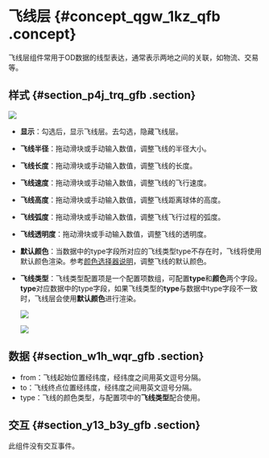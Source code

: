 # 飞线层 {#concept_qgw_1kz_qfb .concept}

飞线层组件常用于OD数据的线型表达，通常表示两地之间的关联，如物流、交易等。

## 样式 {#section_p4j_trq_gfb .section}

![](http://static-aliyun-doc.oss-cn-hangzhou.aliyuncs.com/assets/img/41506/154174451921742_zh-CN.png)

-   **显示**：勾选后，显示飞线层。去勾选，隐藏飞线层。
-   **飞线半径**：拖动滑块或手动输入数值，调整飞线的半径大小。
-   **飞线长度**：拖动滑块或手动输入数值，调整飞线的长度。
-   **飞线速度**：拖动滑块或手动输入数值，调整飞线的飞行速度。
-   **飞线高度**：拖动滑块或手动输入数值，调整飞线距离球体的高度。
-   **飞线弧度**：拖动滑块或手动输入数值，调整飞线飞行过程的弧度。
-   **飞线透明度**：拖动滑块或手动输入数值，调整飞线的透明度。
-   **默认颜色**：当数据中的type字段所对应的飞线类型type不存在时，飞线将使用默认颜色渲染。参考[颜色选择器说明](cn.zh-CN/用户指南/管理组件/设置组件样式/配置项说明.md#section_kdw_vj4_t2b)，调整飞线的默认颜色。
-   **飞线类型**：飞线类型配置项是一个配置项数组，可配置**type**和**颜色**两个字段。**type**对应数据中的type字段，如果飞线类型的**type**与数据中type字段不一致时，飞线层会使用**默认颜色**进行渲染。

    ![](http://static-aliyun-doc.oss-cn-hangzhou.aliyuncs.com/assets/img/41506/154174451921477_zh-CN.png)

    ![](http://static-aliyun-doc.oss-cn-hangzhou.aliyuncs.com/assets/img/41506/154174451921478_zh-CN.png)


## 数据 {#section_w1h_wqr_gfb .section}

-   from：飞线起始位置经纬度，经纬度之间用英文逗号分隔。
-   to：飞线终点位置经纬度，经纬度之间用英文逗号分隔。
-   type：飞线的颜色类型，与配置项中的**飞线类型**配合使用。

## 交互 {#section_y13_b3y_gfb .section}

此组件没有交互事件。

